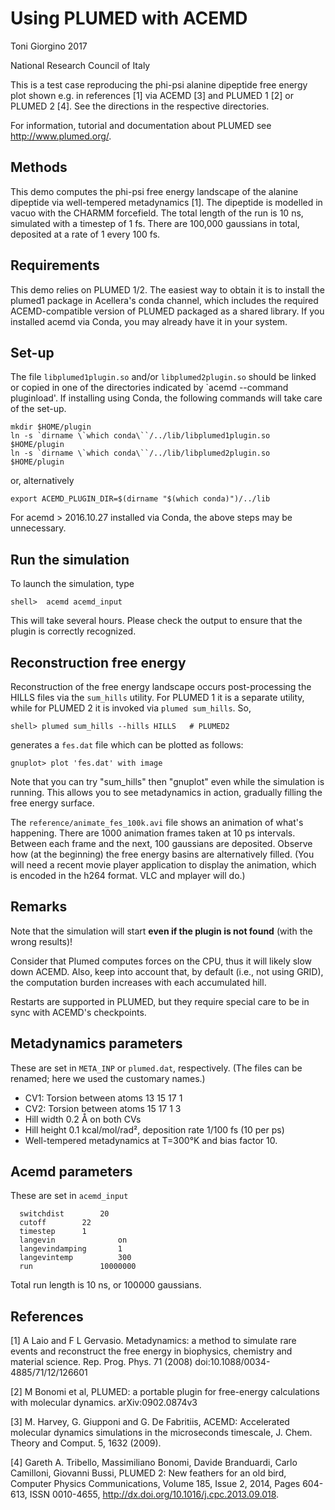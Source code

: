 Using PLUMED with ACEMD
=======================

Toni Giorgino 2017

National Research Council of Italy


This is a test case reproducing the phi-psi alanine dipeptide free
energy plot shown e.g. in references [1] via ACEMD [3] and PLUMED 1 [2]
or PLUMED 2 [4]. See the directions in the respective directories.

For information, tutorial and documentation about PLUMED see
http://www.plumed.org/.


Methods
-------

This demo computes the phi-psi free energy landscape of the alanine
dipeptide via well-tempered metadynamics [1]. The dipeptide is
modelled in vacuo with the CHARMM forcefield.  The total length of the
run is 10 ns, simulated with a timestep of 1 fs. There are 100,000
gaussians in total, deposited at a rate of 1 every 100 fs.


Requirements
------------

This demo relies on PLUMED 1/2. The easiest way to obtain it is to
install the plumed1 package in Acellera's conda channel, which
includes the required ACEMD-compatible version of PLUMED packaged as a
shared library. If you installed acemd via Conda, you may already have
it in your system.



Set-up
------

The file `libplumed1plugin.so` and/or `libplumed2plugin.so` should be
linked or copied in one of the directories indicated by `acemd
--command pluginload'.  If installing using Conda, the following
commands will take care of the set-up.

    mkdir $HOME/plugin
    ln -s `dirname \`which conda\``/../lib/libplumed1plugin.so $HOME/plugin
    ln -s `dirname \`which conda\``/../lib/libplumed2plugin.so $HOME/plugin
	
or, alternatively

    export ACEMD_PLUGIN_DIR=$(dirname "$(which conda)")/../lib

For acemd > 2016.10.27 installed via Conda, the above steps may be
unnecessary.



Run the simulation
------------------

To launch the simulation, type

	shell>  acemd acemd_input

This will take several hours. Please check the output to ensure that
the plugin is correctly recognized.



Reconstruction free energy
--------------------------

Reconstruction of the free energy landscape occurs post-processing the
HILLS files via the `sum_hills` utility. For PLUMED 1 it is a separate
utility, while for PLUMED 2 it is invoked via `plumed sum_hills`. So,

    shell> plumed sum_hills --hills HILLS   # PLUMED2

generates a `fes.dat` file which can be plotted as follows:

    gnuplot> plot 'fes.dat' with image
	

Note that you can try "sum_hills" then "gnuplot" even while the
simulation is running. This allows you to see metadynamics in action,
gradually filling the free energy surface.

The `reference/animate_fes_100k.avi` file shows an animation of what's
happening. There are 1000 animation frames taken at 10 ps
intervals. Between each frame and the next, 100 gaussians are
deposited. Observe how (at the beginning) the free energy basins are
alternatively filled. (You will need a recent movie player application
to display the animation, which is encoded in the h264 format. VLC and
mplayer will do.)





Remarks
-------

Note that the simulation will start **even if the plugin is not
found** (with the wrong results)!

Consider that Plumed computes forces on the CPU, thus it will likely
slow down ACEMD. Also, keep into account that, by default (i.e., not
using GRID), the computation burden increases with each accumulated
hill.

Restarts are supported in PLUMED, but they require special care to be
in sync with ACEMD's checkpoints. 


Metadynamics parameters
-----------------------

These are set in `META_INP` or `plumed.dat`, respectively. (The files
can be renamed; here we used the customary names.)

 * CV1: Torsion between atoms 13 15 17 1
 * CV2: Torsion between atoms 15 17 1  3
 * Hill width 0.2 Å on both CVs
 * Hill height 0.1 kcal/mol/rad², deposition rate 1/100 fs  (10 per ps)
 * Well-tempered metadynamics at T=300°K and bias factor 10.
 
 

Acemd parameters
----------------

These are set in `acemd_input`

```
  switchdist 		20
  cutoff 		22
  timestep 		1
  langevin            	on
  langevindamping     	1
  langevintemp        	300
  run	     		10000000
```

Total run length is 10 ns, or 100000 gaussians.






References
----------

[1] A Laio and F L Gervasio. Metadynamics: a method to simulate rare
events and reconstruct the free energy in biophysics, chemistry and
material science. Rep. Prog. Phys. 71 (2008)
doi:10.1088/0034-4885/71/12/126601

[2] M Bonomi et al, PLUMED: a portable plugin for free-energy
calculations with molecular dynamics. arXiv:0902.0874v3

[3] M. Harvey, G. Giupponi and G. De Fabritiis, ACEMD: Accelerated
molecular dynamics simulations in the microseconds timescale,
J. Chem. Theory and Comput. 5, 1632 (2009).

[4] Gareth A. Tribello, Massimiliano Bonomi, Davide Branduardi, Carlo
Camilloni, Giovanni Bussi, PLUMED 2: New feathers for an old bird,
Computer Physics Communications, Volume 185, Issue 2, 2014, Pages
604-613, ISSN 0010-4655, http://dx.doi.org/10.1016/j.cpc.2013.09.018.



